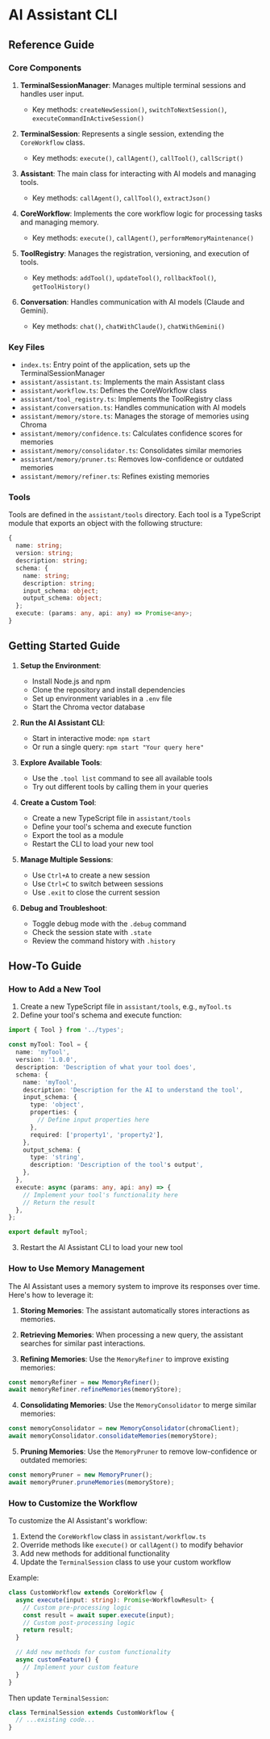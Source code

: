 # AI Assistant CLI

## Reference Guide

### Core Components

1. **TerminalSessionManager**: Manages multiple terminal sessions and handles user input.
   - Key methods: `createNewSession()`, `switchToNextSession()`, `executeCommandInActiveSession()`

2. **TerminalSession**: Represents a single session, extending the `CoreWorkflow` class.
   - Key methods: `execute()`, `callAgent()`, `callTool()`, `callScript()`

3. **Assistant**: The main class for interacting with AI models and managing tools.
   - Key methods: `callAgent()`, `callTool()`, `extractJson()`

4. **CoreWorkflow**: Implements the core workflow logic for processing tasks and managing memory.
   - Key methods: `execute()`, `callAgent()`, `performMemoryMaintenance()`

5. **ToolRegistry**: Manages the registration, versioning, and execution of tools.
   - Key methods: `addTool()`, `updateTool()`, `rollbackTool()`, `getToolHistory()`

6. **Conversation**: Handles communication with AI models (Claude and Gemini).
   - Key methods: `chat()`, `chatWithClaude()`, `chatWithGemini()`

### Key Files

- `index.ts`: Entry point of the application, sets up the TerminalSessionManager
- `assistant/assistant.ts`: Implements the main Assistant class
- `assistant/workflow.ts`: Defines the CoreWorkflow class
- `assistant/tool_registry.ts`: Implements the ToolRegistry class
- `assistant/conversation.ts`: Handles communication with AI models
- `assistant/memory/store.ts`: Manages the storage of memories using Chroma
- `assistant/memory/confidence.ts`: Calculates confidence scores for memories
- `assistant/memory/consolidator.ts`: Consolidates similar memories
- `assistant/memory/pruner.ts`: Removes low-confidence or outdated memories
- `assistant/memory/refiner.ts`: Refines existing memories

### Tools

Tools are defined in the `assistant/tools` directory. Each tool is a TypeScript module that exports an object with the following structure:

```typescript
{
  name: string;
  version: string;
  description: string;
  schema: {
    name: string;
    description: string;
    input_schema: object;
    output_schema: object;
  };
  execute: (params: any, api: any) => Promise<any>;
}
```

## Getting Started Guide

1. **Setup the Environment**:
   - Install Node.js and npm
   - Clone the repository and install dependencies
   - Set up environment variables in a `.env` file
   - Start the Chroma vector database

2. **Run the AI Assistant CLI**:
   - Start in interactive mode: `npm start`
   - Or run a single query: `npm start "Your query here"`

3. **Explore Available Tools**:
   - Use the `.tool list` command to see all available tools
   - Try out different tools by calling them in your queries

4. **Create a Custom Tool**:
   - Create a new TypeScript file in `assistant/tools`
   - Define your tool's schema and execute function
   - Export the tool as a module
   - Restart the CLI to load your new tool

5. **Manage Multiple Sessions**:
   - Use `Ctrl+A` to create a new session
   - Use `Ctrl+C` to switch between sessions
   - Use `.exit` to close the current session

6. **Debug and Troubleshoot**:
   - Toggle debug mode with the `.debug` command
   - Check the session state with `.state`
   - Review the command history with `.history`

## How-To Guide

### How to Add a New Tool

1. Create a new TypeScript file in `assistant/tools`, e.g., `myTool.ts`
2. Define your tool's schema and execute function:

```typescript
import { Tool } from '../types';

const myTool: Tool = {
  name: 'myTool',
  version: '1.0.0',
  description: 'Description of what your tool does',
  schema: {
    name: 'myTool',
    description: 'Description for the AI to understand the tool',
    input_schema: {
      type: 'object',
      properties: {
        // Define input properties here
      },
      required: ['property1', 'property2'],
    },
    output_schema: {
      type: 'string',
      description: 'Description of the tool's output',
    },
  },
  execute: async (params: any, api: any) => {
    // Implement your tool's functionality here
    // Return the result
  },
};

export default myTool;
```

3. Restart the AI Assistant CLI to load your new tool

### How to Use Memory Management

The AI Assistant uses a memory system to improve its responses over time. Here's how to leverage it:

1. **Storing Memories**: The assistant automatically stores interactions as memories.

2. **Retrieving Memories**: When processing a new query, the assistant searches for similar past interactions.

3. **Refining Memories**: Use the `MemoryRefiner` to improve existing memories:

```typescript
const memoryRefiner = new MemoryRefiner();
await memoryRefiner.refineMemories(memoryStore);
```

4. **Consolidating Memories**: Use the `MemoryConsolidator` to merge similar memories:

```typescript
const memoryConsolidator = new MemoryConsolidator(chromaClient);
await memoryConsolidator.consolidateMemories(memoryStore);
```

5. **Pruning Memories**: Use the `MemoryPruner` to remove low-confidence or outdated memories:

```typescript
const memoryPruner = new MemoryPruner();
await memoryPruner.pruneMemories(memoryStore);
```

### How to Customize the Workflow

To customize the AI Assistant's workflow:

1. Extend the `CoreWorkflow` class in `assistant/workflow.ts`
2. Override methods like `execute()` or `callAgent()` to modify behavior
3. Add new methods for additional functionality
4. Update the `TerminalSession` class to use your custom workflow

Example:

```typescript
class CustomWorkflow extends CoreWorkflow {
  async execute(input: string): Promise<WorkflowResult> {
    // Custom pre-processing logic
    const result = await super.execute(input);
    // Custom post-processing logic
    return result;
  }

  // Add new methods for custom functionality
  async customFeature() {
    // Implement your custom feature
  }
}
```

Then update `TerminalSession`:

```typescript
class TerminalSession extends CustomWorkflow {
  // ...existing code...
}